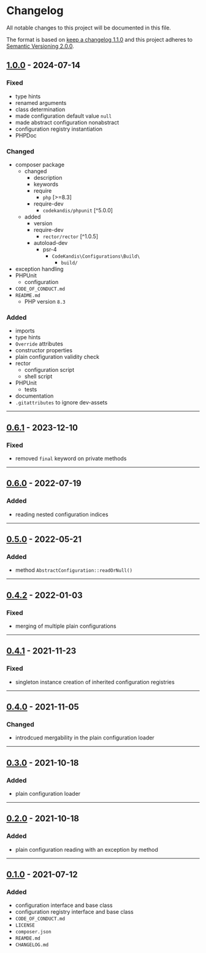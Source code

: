 # Changelog

All notable changes to this project will be documented in this file.

The format is based on [keep a changelog 1.1.0][xtlink-keep-a-changelog]
and this project adheres to [Semantic Versioning 2.0.0][xtlink-semantic-versioning].

## [1.0.0] - 2024-07-14

### Fixed

* type hints
* renamed arguments
* class determination
* made configuration default value `null`
* made abstract configuration nonabstract
* configuration registry instantiation
* PHPDoc

### Changed

* composer package
  * changed
    * description
    * keywords
    * require
      * `php` [>=8.3]
    * require-dev
      * `codekandis/phpunit` [^5.0.0]
  * added
    * version
    * require-dev
      * `rector/rector` [^1.0.5]
    * autoload-dev
      * psr-4
        * `CodeKandis\Configurations\Build\`
          * `build/`
* exception handling
* PHPUnit
  * configuration
* `CODE_OF_CONDUCT.md`
* `README.md`
  * PHP version `8.3`

### Added

* imports
* type hints
* `Override` attributes
* constructor properties
* plain configuration validity check
* rector
  * configuration script
  * shell script
* PHPUnit
  * tests
* documentation
* `.gitattributes` to ignore dev-assets

[1.0.0]: https://github.com/codekandis/configurations/compare/0.6.1...1.0.0

---
## [0.6.1] - 2023-12-10

### Fixed

* removed `final` keyword on private methods

[0.6.1]: https://github.com/codekandis/configurations/compare/0.6.0...0.6.1

---
## [0.6.0] - 2022-07-19

### Added

* reading nested configuration indices

[0.6.0]: https://github.com/codekandis/configurations/compare/0.5.0...0.6.0

---
## [0.5.0] - 2022-05-21

### Added

* method `AbstractConfiguration::readOrNull()`

[0.5.0]: https://github.com/codekandis/configurations/compare/0.4.2...0.5.0

---
## [0.4.2] - 2022-01-03

### Fixed

* merging of multiple plain configurations

[0.4.2]: https://github.com/codekandis/configurations/compare/0.4.1...0.4.2

---
## [0.4.1] - 2021-11-23

### Fixed

* singleton instance creation of inherited configuration registries

[0.4.1]: https://github.com/codekandis/configurations/compare/0.4.0...0.4.1

---
## [0.4.0] - 2021-11-05

### Changed

* introdcued mergability in the plain configuration loader

[0.4.0]: https://github.com/codekandis/configurations/compare/0.3.0...0.4.0

---
## [0.3.0] - 2021-10-18

### Added

* plain configuration loader

[0.3.0]: https://github.com/codekandis/configurations/compare/0.2.0...0.3.0

---
## [0.2.0] - 2021-10-18

### Added

* plain configuration reading with an exception by method

[0.2.0]: https://github.com/codekandis/configurations/compare/0.1.0...0.2.0

---
## [0.1.0] - 2021-07-12

### Added

* configuration interface and base class
* configuration registry interface and base class
* `CODE_OF_CONDUCT.md`
* `LICENSE`
* `composer.json`
* `REAMDE.md`
* `CHANGELOG.md`

[0.1.0]: https://github.com/codekandis/configurations/tree/0.1.0



[xtlink-keep-a-changelog]: http://keepachangelog.com/en/1.1.0/
[xtlink-semantic-versioning]: http://semver.org/spec/v2.0.0.html
